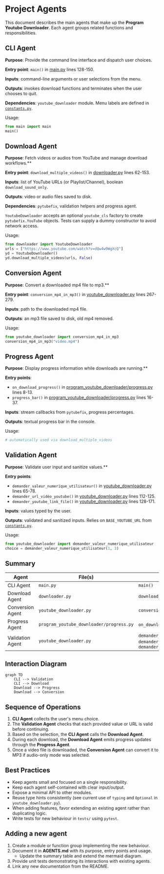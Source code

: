 # Project Agents

This document describes the main agents that make up the **Program Youtube Downloader**.
Each agent groups related functions and responsibilities.

## CLI Agent
**Purpose**: Provide the command line interface and dispatch user choices.

**Entry point**: `main()` in [main.py](main.py) lines 128-150.

**Inputs**: command-line arguments or user selections from the menu.

**Outputs**: invokes download functions and terminates when the user chooses to quit.

**Dependencies**: `youtube_downloader` module. Menu labels are defined in
[`constants.py`](program_youtube_downloader/constants.py).

Usage:
```python
from main import main
main()
```

## Download Agent
**Purpose**: Fetch videos or audios from YouTube and manage download workflows.**

**Entry point**: `download_multiple_videos()` in [downloader.py](downloader.py) lines 62-153.

**Inputs**: list of YouTube URLs (or Playlist/Channel), boolean `download_sound_only`.

**Outputs**: video or audio files saved to disk.

**Dependencies**: `pytubefix`, validation helpers and progress agent.

`YoutubeDownloader` accepts an optional `youtube_cls` factory to create
`pytubefix.YouTube` objects. Tests can supply a dummy constructor to avoid
network access.

Usage:
```python
from downloader import YoutubeDownloader
urls = ["https://www.youtube.com/watch?v=dQw4w9WgXcQ"]
yd = YoutubeDownloader()
yd.download_multiple_videos(urls, False)
```

## Conversion Agent
**Purpose**: Convert a downloaded mp4 file to mp3.**

**Entry point**: `conversion_mp4_in_mp3()` in [youtube_downloader.py](youtube_downloader.py) lines 267-279.

**Inputs**: path to the downloaded mp4 file.

**Outputs**: an mp3 file saved to disk, old mp4 removed.

Usage:
```python
from youtube_downloader import conversion_mp4_in_mp3
conversion_mp4_in_mp3("video.mp4")
```

## Progress Agent
**Purpose**: Display progress information while downloads are running.**

**Entry points**:
- `on_download_progress()` in [program_youtube_downloader/progress.py](program_youtube_downloader/progress.py) lines 8-13.
- `progress_bar()` in [program_youtube_downloader/progress.py](program_youtube_downloader/progress.py) lines 16-37.

**Inputs**: stream callbacks from `pytubefix`, progress percentages.

**Outputs**: textual progress bar in the console.

Usage:
```python
# automatically used via download_multiple_videos
```

## Validation Agent
**Purpose**: Validate user input and sanitize values.**

**Entry points**:
- `demander_valeur_numerique_utilisateur()` in [youtube_downloader.py](youtube_downloader.py) lines 65-78.
- `demander_url_vidéo_youtube()` in [youtube_downloader.py](youtube_downloader.py) lines 112-125.
- `demander_youtube_link_file()` in [youtube_downloader.py](youtube_downloader.py) lines 128-171.

**Inputs**: values typed by the user.

**Outputs**: validated and sanitized inputs.
Relies on `BASE_YOUTUBE_URL` from
[`constants.py`](program_youtube_downloader/constants.py).

Usage:
```python
from youtube_downloader import demander_valeur_numerique_utilisateur
choice = demander_valeur_numerique_utilisateur(1, 3)
```

## Summary

| Agent | File(s) | Main Functions |
|-------|---------|----------------|
| CLI Agent | `main.py` | `main()` |
| Download Agent | `downloader.py` | `download_multiple_videos` |
| Conversion Agent | `youtube_downloader.py` | `conversion_mp4_in_mp3` |
| Progress Agent | `program_youtube_downloader/progress.py` | `on_download_progress`, `progress_bar` |
| Validation Agent | `youtube_downloader.py` | `demander_valeur_numerique_utilisateur`, `demander_url_vidéo_youtube`, `demander_youtube_link_file` |

## Interaction Diagram
```mermaid
graph TD
    CLI --> Validation
    CLI --> Download
    Download --> Progress
    Download --> Conversion
```
## Sequence of Operations
1. **CLI Agent** collects the user's menu choice.
2. The **Validation Agent** checks that each provided value or URL is valid before continuing.
3. Based on the selection, the **CLI Agent** calls the **Download Agent**.
4. During each download, the **Download Agent** emits progress updates through the **Progress Agent**.
5. Once a video file is downloaded, the **Conversion Agent** can convert it to MP3 if audio-only mode was selected.

## Best Practices
- Keep agents small and focused on a single responsibility.
- Keep each agent self-contained with clear input/output.
- Expose a minimal API to other modules.
- Reuse type hints consistently (see current use of `typing` and `Optional` in `youtube_downloader.py`).
- When adding features, favor extending an existing agent rather than duplicating logic.
- Write tests for new behaviour in `tests/` using `pytest`.

## Adding a new agent
1. Create a module or function group implementing the new behaviour.
2. Document it in **AGENTS.md** with its purpose, entry points and usage.
   - Update the summary table and extend the mermaid diagram.
3. Provide unit tests demonstrating its interactions with existing agents.
4. Link any new documentation from the README.

